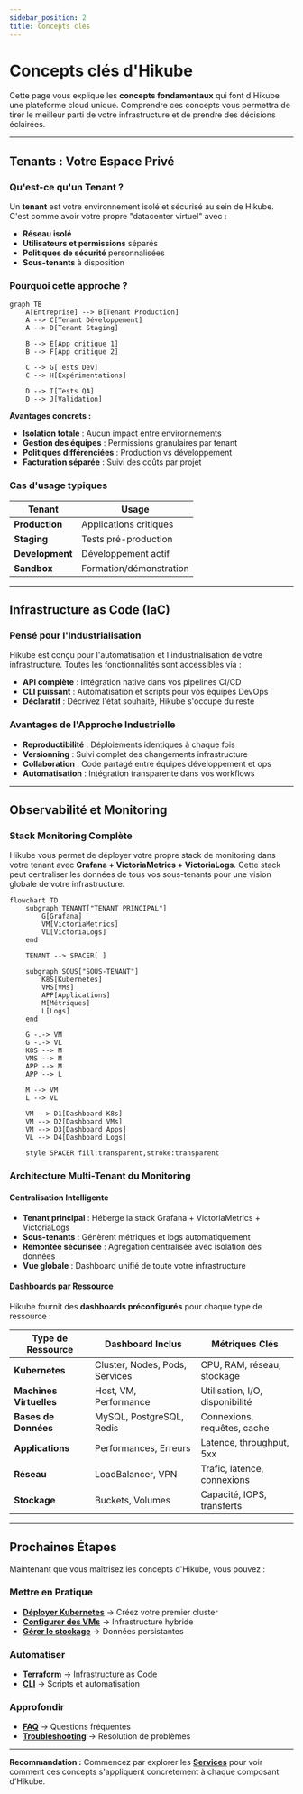 ```yaml
---
sidebar_position: 2
title: Concepts clés
---
```


# Concepts clés d'Hikube

Cette page vous explique les **concepts fondamentaux** qui font d'Hikube une plateforme cloud unique. Comprendre ces concepts vous permettra de tirer le meilleur parti de votre infrastructure et de prendre des décisions éclairées.

---

## Tenants : Votre Espace Privé

### **Qu'est-ce qu'un Tenant ?**
Un **tenant** est votre environnement isolé et sécurisé au sein de Hikube. C'est comme avoir votre propre "datacenter virtuel" avec :
- **Réseau isolé**
- **Utilisateurs et permissions** séparés 
- **Politiques de sécurité** personnalisées
- **Sous-tenants** à disposition

### **Pourquoi cette approche ?**
```mermaid
graph TB
    A[Entreprise] --> B[Tenant Production]
    A --> C[Tenant Développement] 
    A --> D[Tenant Staging]
    
    B --> E[App critique 1]
    B --> F[App critique 2]
    
    C --> G[Tests Dev]
    C --> H[Expérimentations]
    
    D --> I[Tests QA]
    D --> J[Validation]
```

**Avantages concrets :**
- **Isolation totale** : Aucun impact entre environnements
- **Gestion des équipes** : Permissions granulaires par tenant
- **Politiques différenciées** : Production vs développement
- **Facturation séparée** : Suivi des coûts par projet

### **Cas d'usage typiques**
| Tenant | Usage |
|--------|-------|
| **Production** | Applications critiques |
| **Staging** | Tests pré-production |
| **Development** | Développement actif |
| **Sandbox** | Formation/démonstration |

---

## Infrastructure as Code (IaC)

### **Pensé pour l'Industrialisation**
Hikube est conçu pour l'automatisation et l'industrialisation de votre infrastructure. Toutes les fonctionnalités sont accessibles via :

- **API complète** : Intégration native dans vos pipelines CI/CD
- **CLI puissant** : Automatisation et scripts pour vos équipes DevOps
- **Déclaratif** : Décrivez l'état souhaité, Hikube s'occupe du reste

### **Avantages de l'Approche Industrielle**
- **Reproductibilité** : Déploiements identiques à chaque fois
- **Versionning** : Suivi complet des changements infrastructure
- **Collaboration** : Code partagé entre équipes développement et ops
- **Automatisation** : Intégration transparente dans vos workflows

---

## Observabilité et Monitoring

### **Stack Monitoring Complète**

Hikube vous permet de déployer votre propre stack de monitoring dans votre tenant avec **Grafana + VictoriaMetrics + VictoriaLogs**. Cette stack peut centraliser les données de tous vos sous-tenants pour une vision globale de votre infrastructure.

```mermaid
flowchart TD
    subgraph TENANT["TENANT PRINCIPAL"]
        G[Grafana]
        VM[VictoriaMetrics]
        VL[VictoriaLogs]
    end
    
    TENANT --> SPACER[ ]
    
    subgraph SOUS["SOUS-TENANT"]
        K8S[Kubernetes]
        VMS[VMs]
        APP[Applications]
        M[Métriques]
        L[Logs]
    end
    
    G -.-> VM
    G -.-> VL
    K8S --> M
    VMS --> M
    APP --> M
    APP --> L
    
    M --> VM
    L --> VL
    
    VM --> D1[Dashboard K8s]
    VM --> D2[Dashboard VMs] 
    VM --> D3[Dashboard Apps]
    VL --> D4[Dashboard Logs]
    
    style SPACER fill:transparent,stroke:transparent
```

### **Architecture Multi-Tenant du Monitoring**

#### **Centralisation Intelligente**
- **Tenant principal** : Héberge la stack Grafana + VictoriaMetrics + VictoriaLogs
- **Sous-tenants** : Génèrent métriques et logs automatiquement
- **Remontée sécurisée** : Agrégation centralisée avec isolation des données
- **Vue globale** : Dashboard unifié de toute votre infrastructure

#### **Dashboards par Ressource**

Hikube fournit des **dashboards préconfigurés** pour chaque type de ressource :

| **Type de Ressource** | **Dashboard Inclus** | **Métriques Clés** |
|---------------------------|-------------------------|------------------------|
| **Kubernetes** | Cluster, Nodes, Pods, Services | CPU, RAM, réseau, stockage |
| **Machines Virtuelles** | Host, VM, Performance | Utilisation, I/O, disponibilité |
| **Bases de Données** | MySQL, PostgreSQL, Redis | Connexions, requêtes, cache |
| **Applications** | Performances, Erreurs | Latence, throughput, 5xx |
| **Réseau** | LoadBalancer, VPN | Trafic, latence, connexions |
| **Stockage** | Buckets, Volumes | Capacité, IOPS, transferts |

---

## Prochaines Étapes

Maintenant que vous maîtrisez les concepts d'Hikube, vous pouvez :

### **Mettre en Pratique**
- **[Déployer Kubernetes](../services/kubernetes/)** → Créez votre premier cluster
- **[Configurer des VMs](../services/compute/virtual-machines/)** → Infrastructure hybride
- **[Gérer le stockage](../services/storage/)** → Données persistantes

### **Automatiser**
- **[Terraform](../tools/terraform.md)** → Infrastructure as Code
- **[CLI](../tools/cli.md)** → Scripts et automatisation

### **Approfondir**
- **[FAQ](../resources/faq.md)** → Questions fréquentes
- **[Troubleshooting](../resources/troubleshooting.md)** → Résolution de problèmes

---

**Recommandation :** Commencez par explorer les **[Services](../services/)** pour voir comment ces concepts s'appliquent concrètement à chaque composant d'Hikube. 